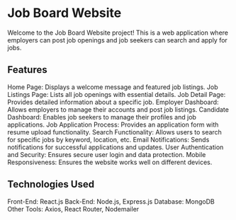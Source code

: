 # Job Board Website

Welcome to the Job Board Website project! This is a web application where employers can post job openings and job seekers can search and apply for jobs.

## Features

Home Page: Displays a welcome message and featured job listings.
Job Listings Page: Lists all job openings with essential details.
Job Detail Page: Provides detailed information about a specific job.
Employer Dashboard: Allows employers to manage their accounts and post job listings.
Candidate Dashboard: Enables job seekers to manage their profiles and job applications.
Job Application Process: Provides an application form with resume upload functionality.
Search Functionality: Allows users to search for specific jobs by keyword, location, etc.
Email Notifications: Sends notifications for successful applications and updates.
User Authentication and Security: Ensures secure user login and data protection.
Mobile Responsiveness: Ensures the website works well on different devices.

## Technologies Used

Front-End: React.js
Back-End: Node.js, Express.js
Database: MongoDB
Other Tools: Axios, React Router, Nodemailer

